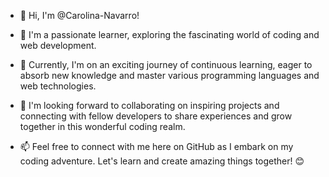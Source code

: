 - 👋 Hi, I'm @Carolina-Navarro!

- 👀 I'm a passionate learner, exploring the fascinating world of coding and web development.

- 🌱 Currently, I'm on an exciting journey of continuous learning, eager to absorb new knowledge and master various programming languages and web technologies.

- 💞️ I'm looking forward to collaborating on inspiring projects and connecting with fellow developers to share experiences and grow together in this wonderful coding realm.

- 📫 Feel free to connect with me here on GitHub as I embark on my coding adventure. Let's learn and create amazing things together! 😊

<!---
Carolina-Navarro/Carolina-Navarro is a ✨ special ✨ repository because its `README.md` (this file) appears on your GitHub profile.
You can click the Preview link to take a look at your changes.
--->
